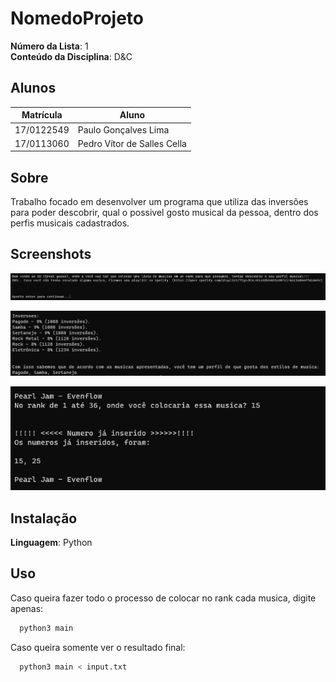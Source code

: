 # NomedoProjeto

**Número da Lista**: 1<br>
**Conteúdo da Disciplina**: D&C<br>

## Alunos
|Matrícula | Aluno |
| -- | -- |
| 17/0122549 |  Paulo Gonçalves Lima |
| 17/0113060  |  Pedro Vítor de Salles Cella|

## Sobre 
Trabalho focado em desenvolver um programa que utiliza das inversões para poder descobrir, qual o possivel gosto musical da pessoa, dentro dos perfis musicais cadastrados.   

## Screenshots
![](./docs/images/Img1.png)

![](./docs/images/Img2.png)

![](./docs/images/Img3.png)
## Instalação 
**Linguagem**: Python<br>

## Uso 
Caso queira fazer todo o processo de colocar no rank cada musica, digite apenas:
``` bash
  python3 main
```

Caso queira somente ver o resultado final:
``` bash
  python3 main < input.txt
```




